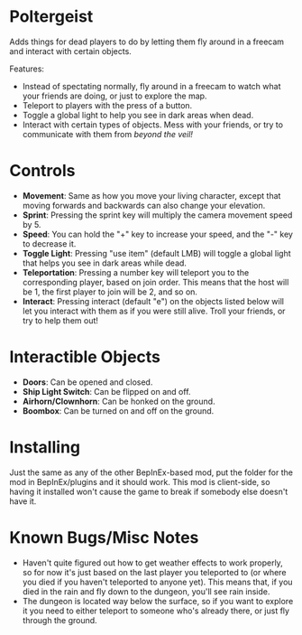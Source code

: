 # Poltergeist
Adds things for dead players to do by letting them fly around in a freecam and interact with certain objects.

Features:
- Instead of spectating normally, fly around in a freecam to watch what your friends are doing, or just to explore the map.
- Teleport to players with the press of a button.
- Toggle a global light to help you see in dark areas when dead.
- Interact with certain types of objects. Mess with your friends, or try to communicate with them from *beyond the veil!*

# Controls
- **Movement**: Same as how you move your living character, except that moving forwards and backwards can also change your elevation.
- **Sprint**: Pressing the sprint key will multiply the camera movement speed by 5.
- **Speed**: You can hold the "+" key to increase your speed, and the "-" key to decrease it.
- **Toggle Light**: Pressing "use item" (default LMB) will toggle a global light that helps you see in dark areas while dead.
- **Teleportation**: Pressing a number key will teleport you to the corresponding player, based on join order. This means that the host will be 1, the first player to join will be 2, and so on.
- **Interact**: Pressing interact (default "e") on the objects listed below will let you interact with them as if you were still alive. Troll your friends, or try to help them out!

# Interactible Objects
- **Doors**: Can be opened and closed.
- **Ship Light Switch**: Can be flipped on and off.
- **Airhorn/Clownhorn**: Can be honked on the ground.
- **Boombox**: Can be turned on and off on the ground.

# Installing
Just the same as any of the other BepInEx-based mod, put the folder for the mod in BepInEx/plugins and it should work. This mod is client-side, so having it installed won't cause the game to break if somebody else doesn't have it.

# Known Bugs/Misc Notes
- Haven't quite figured out how to get weather effects to work properly, so for now it's just based on the last player you teleported to (or where you died if you haven't teleported to anyone yet). This means that, if you died in the rain and fly down to the dungeon, you'll see rain inside.
- The dungeon is located way below the surface, so if you want to explore it you need to either teleport to someone who's already there, or just fly through the ground.